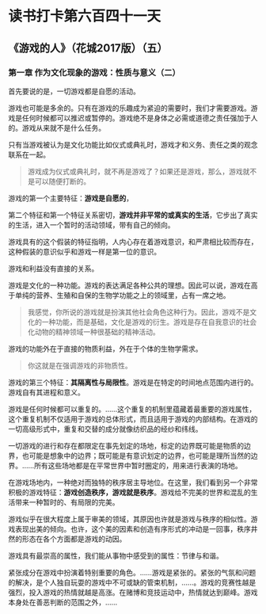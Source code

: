 # 读书打卡第六百四十一天
## 《游戏的人》（花城2017版）（五）
### 第一章 作为文化现象的游戏：性质与意义（二）

首先要说的是，一切游戏都是自愿的活动。

游戏也可能是多余的。只有在游戏的乐趣成为紧迫的需要时，我们才需要游戏。游戏是任何时候都可以推迟或暂停的。游戏绝不是身体之必需或道德之责任强加于人的。游戏从来就不是什么任务。

只有当游戏被认为是文化功能比如仪式或典礼时，游戏才和义务、责任之类的观念联系在一起。
> 游戏成为仪式或典礼时，就不再是游戏了？如果还是游戏，那么，游戏就不是可以随便打断的。

游戏的第一个主要特征：**游戏是自愿的**，

第二个特征和第一个特征关系密切，**游戏并非平常的或真实的生活**，它步出了真实的生活，进入一个暂时的活动领域，带有自己的倾向。

游戏具有的这个假装的特征指明，人内心存在着游戏意识，和严肃相比较而存在，这种假装的意识似乎和游戏一样是第一位的意识。

游戏和利益没有直接的关系。

游戏是文化的一种功能。游戏的表达满足各种公共的理想。因此可以说，游戏在高于单纯的营养、生殖和自保的生物学功能之上的领域里，占有一席之地。
> 我感觉，你所说的游戏就是扮演其他社会角色这种行为。因此，游戏不是文化的一种功能，而是基础，文化是游戏的衍生。游戏是存在自我意识的社会化动物的精神领域一种很基础的精神活动。

游戏的功能外在于直接的物质利益，外在于个体的生物学需求。
> 你这就是在强调游戏的非物质性。

游戏的第三个特征：**其隔离性与局限性**。游戏是在特定的时间地点范围内进行的。游戏自有其进程和意义。

游戏是任何时候都可以重复的。……这个重复的机制里蕴藏着最重要的游戏属性，这个重复机制不仅适用于游戏的总体形式，而且适用于游戏的内部结构。在游戏的一切高级形式中，重复和交替的成分就像纺织品的经纱和纬线。

一切游戏的进行和存在都限定在事先划定的场地，标定的边界既可能是物质的边界，也可能是想象中的边界；既可能是有意识划定的边界，也可能是理所当然的边界。……所有这些场地都是在平常世界中暂时圈定的，用来进行表演的场地。

在游戏场地内，一种绝对而独特的秩序居主导地位。在这里，我们看到另一个非常积极的游戏特征：**游戏创造秩序，游戏就是秩序**。游戏给不完美的世界和混乱的生活带来一种暂时的、有局限的完美。

游戏似乎在很大程度上属于审美的领域，其原因也许就是游戏与秩序的相似性。游戏表现出美的倾向。也许，这个美的因素和创造有序形式的冲动是一回事，秩序井然的形态在各个方面都是游戏的动因。

游戏具有最崇高的属性，我们能从事物中感受到的属性：节律与和谐。

紧张成分在游戏中扮演着特别重要的角色。……游戏是紧张的。紧张的气氛和问题的解决，是个人独自玩耍的游戏中不可或缺的管束机制，……。游戏的竞赛性越是强烈，投入游戏的热情就越是高涨。在赌博和竞技运动中，热情就达到巅峰。游戏本身处在善恶判断的范围之外，……